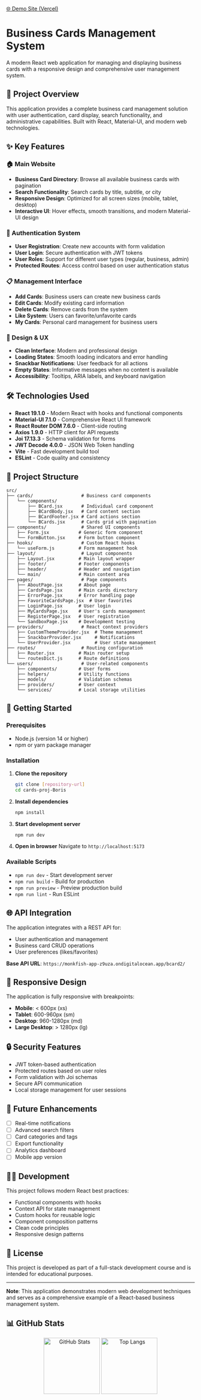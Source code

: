 [🌐 Demo Site (Vercel)](https://cards-proj-boris-main.vercel.app)

# Business Cards Management System 

A modern React web application for managing and displaying business cards with a responsive design and comprehensive user management system.

## 🚀 Project Overview

This application provides a complete business card management solution with user authentication, card display, search functionality, and administrative capabilities. Built with React, Material-UI, and modern web technologies.

## ✨ Key Features

### 🏠 Main Website
- **Business Card Directory**: Browse all available business cards with pagination
- **Search Functionality**: Search cards by title, subtitle, or city
- **Responsive Design**: Optimized for all screen sizes (mobile, tablet, desktop)
- **Interactive UI**: Hover effects, smooth transitions, and modern Material-UI design

### 🔐 Authentication System
- **User Registration**: Create new accounts with form validation
- **User Login**: Secure authentication with JWT tokens
- **User Roles**: Support for different user types (regular, business, admin)
- **Protected Routes**: Access control based on user authentication status

### 📋 Management Interface
- **Add Cards**: Business users can create new business cards
- **Edit Cards**: Modify existing card information
- **Delete Cards**: Remove cards from the system
- **Like System**: Users can favorite/unfavorite cards
- **My Cards**: Personal card management for business users

### 🎨 Design & UX
- **Clean Interface**: Modern and professional design
- **Loading States**: Smooth loading indicators and error handling
- **Snackbar Notifications**: User feedback for all actions
- **Empty States**: Informative messages when no content is available
- **Accessibility**: Tooltips, ARIA labels, and keyboard navigation

## 🛠️ Technologies Used

- **React 19.1.0** - Modern React with hooks and functional components
- **Material-UI 7.1.0** - Comprehensive React UI framework
- **React Router DOM 7.6.0** - Client-side routing
- **Axios 1.9.0** - HTTP client for API requests
- **Joi 17.13.3** - Schema validation for forms
- **JWT Decode 4.0.0** - JSON Web Token handling
- **Vite** - Fast development build tool
- **ESLint** - Code quality and consistency

## 📁 Project Structure

```
src/
├── cards/                  # Business card components
│   └── components/
│       ├── BCard.jsx       # Individual card component
│       ├── BCardBody.jsx   # Card content section
│       ├── BCardFooter.jsx # Card actions section
│       └── BCards.jsx      # Cards grid with pagination
├── components/             # Shared UI components
│   ├── Form.jsx           # Generic form component
│   └── FormButton.jsx     # Form button component
├── hooks/                  # Custom React hooks
│   └── useForm.js         # Form management hook
├── layout/                 # Layout components
│   ├── Layout.jsx         # Main layout wrapper
│   ├── footer/            # Footer components
│   ├── header/            # Header and navigation
│   └── main/              # Main content area
├── pages/                  # Page components
│   ├── AboutPage.jsx      # About page
│   ├── CardsPage.jsx      # Main cards directory
│   ├── ErrorPage.jsx      # Error handling page
│   ├── FavoriteCardsPage.jsx  # User favorites
│   ├── LoginPage.jsx      # User login
│   ├── MyCardsPage.jsx    # User's cards management
│   ├── RegisterPage.jsx   # User registration
│   └── SandboxPage.jsx    # Development testing
├── providers/              # React context providers
│   ├── CustomThemeProvider.jsx  # Theme management
│   ├── SnackbarProvider.jsx     # Notifications
│   └── UserProvider.jsx         # User state management
├── routes/                 # Routing configuration
│   ├── Router.jsx         # Main router setup
│   └── routesDict.js      # Route definitions
└── users/                  # User-related components
    ├── components/        # User forms
    ├── helpers/           # Utility functions
    ├── models/            # Validation schemas
    ├── providers/         # User context
    └── services/          # Local storage utilities
```

## 🚀 Getting Started

### Prerequisites
- Node.js (version 14 or higher)
- npm or yarn package manager

### Installation

1. **Clone the repository**
   ```bash
   git clone [repository-url]
   cd cards-proj-Boris
   ```

2. **Install dependencies**
   ```bash
   npm install
   ```

3. **Start development server**
   ```bash
   npm run dev
   ```

4. **Open in browser**
   Navigate to `http://localhost:5173`

### Available Scripts

- `npm run dev` - Start development server
- `npm run build` - Build for production
- `npm run preview` - Preview production build
- `npm run lint` - Run ESLint

## 🌐 API Integration

The application integrates with a REST API for:
- User authentication and management
- Business card CRUD operations
- User preferences (likes/favorites)

**Base API URL**: `https://monkfish-app-z9uza.ondigitalocean.app/bcard2/`

## 📱 Responsive Design

The application is fully responsive with breakpoints:
- **Mobile**: < 600px (xs)
- **Tablet**: 600-960px (sm)
- **Desktop**: 960-1280px (md)
- **Large Desktop**: > 1280px (lg)

## 🔒 Security Features

- JWT token-based authentication
- Protected routes based on user roles
- Form validation with Joi schemas
- Secure API communication
- Local storage management for user sessions

## 🎯 Future Enhancements

- [ ] Real-time notifications
- [ ] Advanced search filters
- [ ] Card categories and tags
- [ ] Export functionality
- [ ] Analytics dashboard
- [ ] Mobile app version

## 👨‍💻 Development

This project follows modern React best practices:
- Functional components with hooks
- Context API for state management
- Custom hooks for reusable logic
- Component composition patterns
- Clean code principles
- Responsive design patterns

## 📄 License

This project is developed as part of a full-stack development course and is intended for educational purposes.

---

**Note**: This application demonstrates modern web development techniques and serves as a comprehensive example of a React-based business management system.

## 📊 GitHub Stats

<p align="center">
  <img src="https://github-readme-stats.vercel.app/api?username=boris2024-cards-proj-Boris-main-spec&show_icons=true&theme=radical" alt="GitHub Stats" height="150"/>
  <img src="https://github-readme-stats.vercel.app/api/top-langs/?username=boris2024-spec&layout=compact&theme=radical" alt="Top Langs" height="150"/>
</p>
